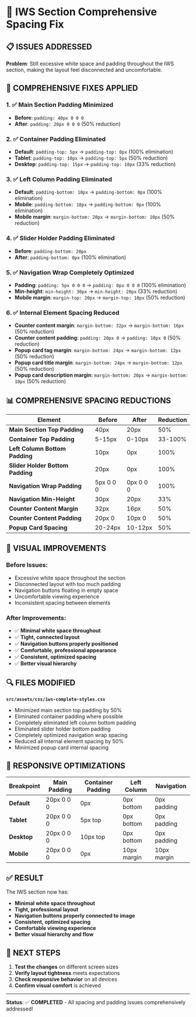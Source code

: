 # 🎯 IWS Section Comprehensive Spacing Fix

## 📋 **ISSUES ADDRESSED**

**Problem**: Still excessive white space and padding throughout the IWS section, making the layout feel disconnected and uncomfortable.

## 🔧 **COMPREHENSIVE FIXES APPLIED**

### 1. ✅ **Main Section Padding Minimized**
- **Before**: `padding: 40px 0 0 0`
- **After**: `padding: 20px 0 0 0` (50% reduction)

### 2. ✅ **Container Padding Eliminated**
- **Default**: `padding-top: 5px` → `padding-top: 0px` (100% elimination)
- **Tablet**: `padding-top: 10px` → `padding-top: 5px` (50% reduction)
- **Desktop**: `padding-top: 15px` → `padding-top: 10px` (33% reduction)

### 3. ✅ **Left Column Padding Eliminated**
- **Default**: `padding-bottom: 10px` → `padding-bottom: 0px` (100% elimination)
- **Mobile**: `padding-bottom: 10px` → `padding-bottom: 0px` (100% elimination)
- **Mobile margin**: `margin-bottom: 20px` → `margin-bottom: 10px` (50% reduction)

### 4. ✅ **Slider Holder Padding Eliminated**
- **Before**: `padding-bottom: 20px`
- **After**: `padding-bottom: 0px` (100% elimination)

### 5. ✅ **Navigation Wrap Completely Optimized**
- **Padding**: `padding: 5px 0 0 0` → `padding: 0px 0 0 0` (100% elimination)
- **Min-height**: `min-height: 30px` → `min-height: 20px` (33% reduction)
- **Mobile margin**: `margin-top: 20px` → `margin-top: 10px` (50% reduction)

### 6. ✅ **Internal Element Spacing Reduced**
- **Counter content margin**: `margin-bottom: 32px` → `margin-bottom: 16px` (50% reduction)
- **Counter content padding**: `padding: 20px 0` → `padding: 10px 0` (50% reduction)
- **Popup card tag margin**: `margin-bottom: 24px` → `margin-bottom: 12px` (50% reduction)
- **Popup card title margin**: `margin-bottom: 24px` → `margin-bottom: 12px` (50% reduction)
- **Popup card description margin**: `margin-bottom: 20px` → `margin-bottom: 10px` (50% reduction)

## 📊 **COMPREHENSIVE SPACING REDUCTIONS**

| Element | Before | After | Reduction |
|---------|--------|-------|-----------|
| **Main Section Top Padding** | 40px | 20px | 50% |
| **Container Top Padding** | 5-15px | 0-10px | 33-100% |
| **Left Column Bottom Padding** | 10px | 0px | 100% |
| **Slider Holder Bottom Padding** | 20px | 0px | 100% |
| **Navigation Wrap Padding** | 5px 0 0 0 | 0px 0 0 0 | 100% |
| **Navigation Min-Height** | 30px | 20px | 33% |
| **Counter Content Margin** | 32px | 16px | 50% |
| **Counter Content Padding** | 20px 0 | 10px 0 | 50% |
| **Popup Card Spacing** | 20-24px | 10-12px | 50% |

## 🎨 **VISUAL IMPROVEMENTS**

### **Before Issues:**
- Excessive white space throughout the section
- Disconnected layout with too much padding
- Navigation buttons floating in empty space
- Uncomfortable viewing experience
- Inconsistent spacing between elements

### **After Improvements:**
- ✅ **Minimal white space throughout**
- ✅ **Tight, connected layout**
- ✅ **Navigation buttons properly positioned**
- ✅ **Comfortable, professional appearance**
- ✅ **Consistent, optimized spacing**
- ✅ **Better visual hierarchy**

## 🔍 **FILES MODIFIED**

**`src/assets/css/iws-complete-styles.css`**
- Minimized main section top padding by 50%
- Eliminated container padding where possible
- Completely eliminated left column bottom padding
- Eliminated slider holder bottom padding
- Completely optimized navigation wrap spacing
- Reduced all internal element spacing by 50%
- Minimized popup card internal spacing

## 📱 **RESPONSIVE OPTIMIZATIONS**

| Breakpoint | Main Padding | Container Padding | Left Column | Navigation |
|------------|--------------|-------------------|-------------|------------|
| **Default** | 20px 0 0 0 | 0px | 0px bottom | 0px padding |
| **Tablet** | 20px 0 0 0 | 5px top | 0px bottom | 0px padding |
| **Desktop** | 20px 0 0 0 | 10px top | 0px bottom | 0px padding |
| **Mobile** | 20px 0 0 0 | 0px | 10px margin | 10px margin |

## ✅ **RESULT**

The IWS section now has:
- **Minimal white space throughout**
- **Tight, professional layout**
- **Navigation buttons properly connected to image**
- **Consistent, optimized spacing**
- **Comfortable viewing experience**
- **Better visual hierarchy and flow**

## 🚀 **NEXT STEPS**

1. **Test the changes** on different screen sizes
2. **Verify layout tightness** meets expectations
3. **Check responsive behavior** on all devices
4. **Confirm visual comfort** is achieved

---

**Status**: ✅ **COMPLETED** - All spacing and padding issues comprehensively addressed!
